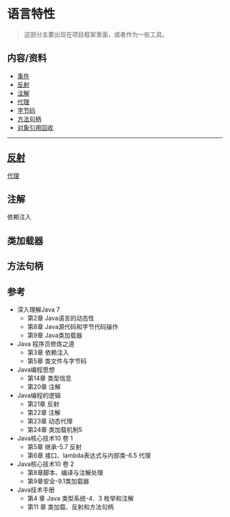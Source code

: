 # 语言特性

> 这部分主要出现在项目框架里面，或者作为一些工具。

##  内容/资料
-   [事件](ev/README.md)
-   [反射](re/README.md)
-   [注解](an/README.md)
-   [代理](pr/README.md)
-   [字节码](bc/README.md)
-   [方法句柄](mh/README.md)
-   [对象引用回收](or/README.md)


----



##  [反射](reflect.md)

[代理](proxy.md)



##  注解

依赖注入


##  类加载器



##  方法句柄


##  参考
- 深入理解Java 7
  - 第2章 Java语言的动态性
  - 第8章 Java源代码和字节代码操作
  - 第9章 Java类加载器
- Java 程序员修炼之道
  - 第3章 依赖注入
  - 第5章 类文件与字节码
- Java编程思想
  - 第14章 类型信息
  - 第20章 注解
- Java编程的逻辑
  - 第21章 反射
  - 第22章 注解
  - 第23章 动态代理
  - 第24章 类加载机制5
- Java核心技术10 卷 1
  - 第5章 继承-5.7 反射
  - 第6章 接口、lambda表达式与内部类-6.5 代理
- Java核心技术10 卷 2
  - 第8章脚本、编译与注解处理
  - 第9章安全-9.1类加载器
- Java技术手册
  - 第4 章 Java 类型系统-4．3 枚举和注解
  - 第11 章 类加载、反射和方法句柄

